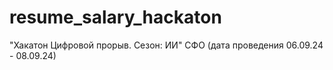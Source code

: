 # resume_salary_hackaton
"Хакатон Цифровой прорыв. Сезон: ИИ" СФО (дата проведения 06.09.24 - 08.09.24)
